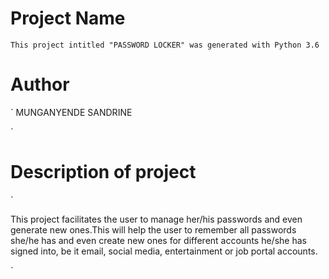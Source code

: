 # Project Name
`
This project intitled "PASSWORD LOCKER" was generated with Python 3.6
`
# Author

`
MUNGANYENDE SANDRINE

`
# Description of project

`

This project facilitates the user to manage her/his passwords and even generate new ones.This will help the user to remember all passwords she/he has and even create new ones for different accounts he/she has signed into, be it email, social media, entertainment or job portal accounts. 

`


